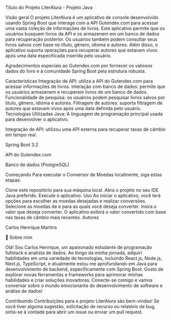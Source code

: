 Título do Projeto
LiterAlura - Projeto Java

Visão geral
O projeto LiterAlura é um aplicativo de console desenvolvido usando Spring Boot que interage com a API Gutendex.com para acessar uma vasta coleção de informações de livros. Este aplicativo permite que os usuários busquem livros da API e os armazenem em um banco de dados para recuperação posterior. Os usuários também podem consultar seus livros salvos com base no título, gênero, idioma e autores. Além disso, o aplicativo suporta operações para recuperar autores que estavam vivos após uma data especificada inserida pelo usuário.

Agradecimentos especiais ao Gutendex.com por fornecer os valiosos dados do livro e à comunidade Spring Boot pela estrutura robusta.

Características
Integração de API: utiliza a API do Gutendex.com para acessar informações de livros.
Interação com banco de dados: permite que os usuários armazenem e recuperem livros de um banco de dados.
Funcionalidade de pesquisa: os usuários podem pesquisar livros salvos por título, gênero, idioma e autores.
Filtragem de autores: suporta filtragem de autores que estavam vivos após uma data definida pelo usuário.
Tecnologias Utilizadas
Java: A linguagem de programação principal usada para desenvolver o aplicativo.

Integração de API: utilizou uma API externa para recuperar taxas de câmbio em tempo real.

Spring Boot 3.2

API do Gutendex.com

Banco de dados (PostgreSQL)

Começando
Para executar o Conversor de Moedas localmente, siga estas etapas:

Clone este repositório para sua máquina local.
Abra o projeto no seu IDE Java preferido.
Execute o aplicativo.
Uso
Ao iniciar o aplicativo, você terá opções para escolher as moedas desejadas e realizar conversões.
Selecione as moedas de e para as quais você deseja converter.
Insira o valor que deseja converter.
O aplicativo exibirá o valor convertido com base nas taxas de câmbio mais recentes.
Autores

Carlos Henrique Martins

🚀 Sobre mim

Olá! Sou Carlos Henrique, um apaixonado estudante de programação fullstack e analista de dados. Ao longo da minha jornada, adquiri habilidades em uma variedade de tecnologias, incluindo React.js, Node.js, Next.js, TypeScript, e atualmente estou me aprofundando em Java para desenvolvimento de backend, especificamente com Spring Boot. Gosto de explorar novas ferramentas e frameworks para aprimorar minhas habilidades e criar soluções inovadoras. Conecte-se comigo e vamos conversar sobre o mundo emocionante do desenvolvimento de software e análise de dados!

Contribuindo
Contribuições para o projeto LiterAlura são bem-vindas! Se você tiver alguma sugestão, solicitação de recurso ou relatório de bug, sinta-se à vontade para abrir um issue ou enviar um pull request.
